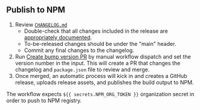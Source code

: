 ## Publish to NPM

1. Review [`CHANGELOG.md`](../CHANGELOG.md)
   - Double-check that all changes included in the release are [appropriately documented](../CONTRIBUTING.md#changelog-conventions).
   - To-be-released changes should be under the "main" header.
   - Commit any final changes to the changelog.
2. Run [Create bump version PR](https://github.com/maplibre/maplibre-gl-js/actions/workflows/create-bump-version-pr.yml) by manual workflow dispatch and set the version number in the input. This will create a PR that changes the changelog and `package.json` file to review and merge.
3. Once merged, an automatic process will kick in and creates a GitHub release, uploads release assets, and publishes the build output to NPM.

The workflow expects `${{ secrets.NPM_ORG_TOKEN }}` organization secret in order to push to NPM registry.
